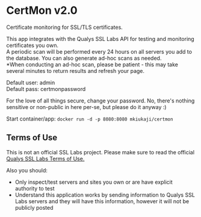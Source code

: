 # CertMon v2.0
Certificate monitoring for SSL/TLS certificates.

This app integrates with the Qualys SSL Labs API for testing and monitoring certificates you own.  
A periodic scan will be performed every 24 hours on all servers you add to the database.  You can also generate ad-hoc scans as needed.  
*When conducting an ad-hoc scan, please be patient - this may take several minutes to return results and refresh your page.

Default user: admin<br>
Default pass: certmonpassword

For the love of all things secure, change your password.  No, there's nothing sensitive or non-public in here per-se, but please do it anyway :)

Start container/app:
`docker run -d -p 8080:8080 mkiukaji/certmon`


## Terms of Use

This is not an official SSL Labs project. Please make sure to read the official [Qualys SSL Labs Terms of Use.](https://www.ssllabs.com/downloads/Qualys_SSL_Labs_Terms_of_Use.pdf)

Also you should:
-  Only inspect/test servers and sites you own or are have explicit authority to test
-  Understand this application works by sending information to Qualys SSL Labs servers and they will have this information, however it will not be publicly posted
